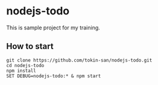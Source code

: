 # nodejs-todo

This is sample project for my training.

## How to start

```shell script
git clone https://github.com/tokin-san/nodejs-todo.git
cd nodejs-todo
npm install
SET DEBUG=nodejs-todo:* & npm start
```